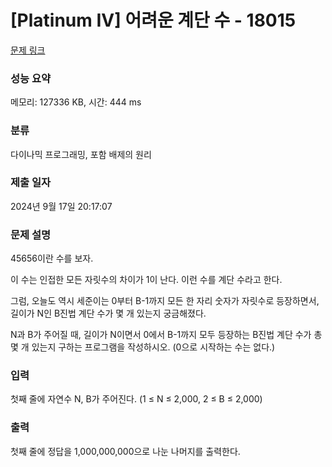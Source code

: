 # [Platinum IV] 어려운 계단 수 - 18015 

[문제 링크](https://www.acmicpc.net/problem/18015) 

### 성능 요약

메모리: 127336 KB, 시간: 444 ms

### 분류

다이나믹 프로그래밍, 포함 배제의 원리

### 제출 일자

2024년 9월 17일 20:17:07

### 문제 설명

<p>45656이란 수를 보자.</p>

<p>이 수는 인접한 모든 자릿수의 차이가 1이 난다. 이런 수를 계단 수라고 한다.</p>

<p>그럼, 오늘도 역시 세준이는 0부터 B-1까지 모든 한 자리 숫자가 자릿수로 등장하면서, 길이가 N인 B진법 계단 수가 몇 개 있는지 궁금해졌다.</p>

<p>N과 B가 주어질 때, 길이가 N이면서 0에서 B-1까지 모두 등장하는 B진법 계단 수가 총 몇 개 있는지 구하는 프로그램을 작성하시오. (0으로 시작하는 수는 없다.)</p>

### 입력 

 <p>첫째 줄에 자연수 N, B가 주어진다. (1 ≤ N ≤ 2,000, 2 ≤ B ≤ 2,000)</p>

### 출력 

 <p>첫째 줄에 정답을 1,000,000,000으로 나눈 나머지를 출력한다.</p>

